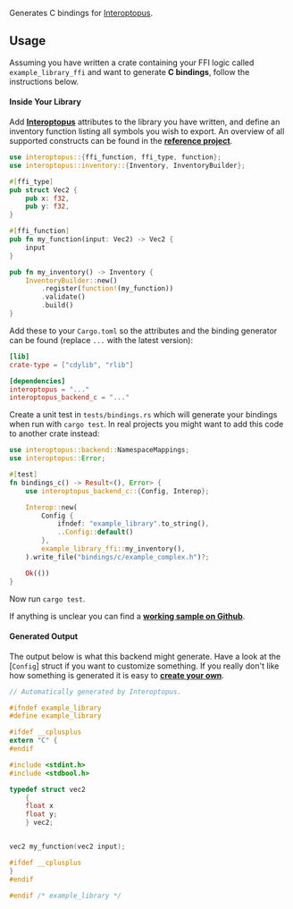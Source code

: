 Generates C bindings for [Interoptopus](https://github.com/ralfbiedert/interoptopus).

## Usage

Assuming you have written a crate containing your FFI logic called `example_library_ffi` and
want to generate **C bindings**, follow the instructions below.

#### Inside Your Library

Add [**Interoptopus**](https://crates.io/crates/interoptopus) attributes to the library you have
written, and define an inventory function listing all symbols you wish to export. An overview of all
supported constructs can be found in the
[**reference project**](https://github.com/ralfbiedert/interoptopus/tree/master/crates/reference_project/src).

```rust
use interoptopus::{ffi_function, ffi_type, function};
use interoptopus::inventory::{Inventory, InventoryBuilder};

#[ffi_type]
pub struct Vec2 {
    pub x: f32,
    pub y: f32,
}

#[ffi_function]
pub fn my_function(input: Vec2) -> Vec2 {
    input
}

pub fn my_inventory() -> Inventory {
    InventoryBuilder::new()
        .register(function!(my_function))
        .validate()
        .build()
}
```

Add these to your `Cargo.toml` so the attributes and the binding generator can be found
(replace `...` with the latest version):

```toml
[lib]
crate-type = ["cdylib", "rlib"]

[dependencies]
interoptopus = "..."
interoptopus_backend_c = "..."
```

Create a unit test in `tests/bindings.rs` which will generate your bindings when run
with `cargo test`. In real projects you might want to add this code to another crate instead:

```rust
use interoptopus::backend::NamespaceMappings;
use interoptopus::Error;

#[test]
fn bindings_c() -> Result<(), Error> {
    use interoptopus_backend_c::{Config, Interop};

    Interop::new(
        Config {
            ifndef: "example_library".to_string(),
            ..Config::default()
        },
        example_library_ffi::my_inventory(),
    ).write_file("bindings/c/example_complex.h")?;

    Ok(())
}
```

Now run `cargo test`.

If anything is unclear you can find a [**working sample on Github**](https://github.com/ralfbiedert/interoptopus/tree/master/examples/hello_world).

#### Generated Output

The output below is what this backend might generate. Have a look at the [`Config`] struct
if you want to customize something. If you really don't like how something is generated it is
easy to [**create your own**](https://github.com/ralfbiedert/interoptopus/blob/master/FAQ.md#new-backends).

```c
// Automatically generated by Interoptopus.

#ifndef example_library
#define example_library

#ifdef __cplusplus
extern "C" {
#endif

#include <stdint.h>
#include <stdbool.h>

typedef struct vec2
    {
    float x
    float y;
    } vec2;


vec2 my_function(vec2 input);

#ifdef __cplusplus
}
#endif

#endif /* example_library */

```
